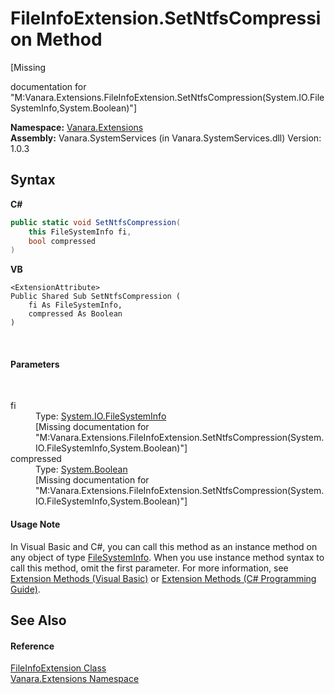 # FileInfoExtension.SetNtfsCompression Method 
 

\[Missing <summary> documentation for "M:Vanara.Extensions.FileInfoExtension.SetNtfsCompression(System.IO.FileSystemInfo,System.Boolean)"\]

**Namespace:**&nbsp;<a href="9abe54ff-18ce-e333-beed-30e855655381">Vanara.Extensions</a><br />**Assembly:**&nbsp;Vanara.SystemServices (in Vanara.SystemServices.dll) Version: 1.0.3

## Syntax

**C#**<br />
``` C#
public static void SetNtfsCompression(
	this FileSystemInfo fi,
	bool compressed
)
```

**VB**<br />
``` VB
<ExtensionAttribute>
Public Shared Sub SetNtfsCompression ( 
	fi As FileSystemInfo,
	compressed As Boolean
)
```

<br />

#### Parameters
&nbsp;<dl><dt>fi</dt><dd>Type: <a href="http://msdn2.microsoft.com/en-us/library/975xhcs9" target="_blank">System.IO.FileSystemInfo</a><br />\[Missing <param name="fi"/> documentation for "M:Vanara.Extensions.FileInfoExtension.SetNtfsCompression(System.IO.FileSystemInfo,System.Boolean)"\]</dd><dt>compressed</dt><dd>Type: <a href="http://msdn2.microsoft.com/en-us/library/a28wyd50" target="_blank">System.Boolean</a><br />\[Missing <param name="compressed"/> documentation for "M:Vanara.Extensions.FileInfoExtension.SetNtfsCompression(System.IO.FileSystemInfo,System.Boolean)"\]</dd></dl>

#### Usage Note
In Visual Basic and C#, you can call this method as an instance method on any object of type <a href="http://msdn2.microsoft.com/en-us/library/975xhcs9" target="_blank">FileSystemInfo</a>. When you use instance method syntax to call this method, omit the first parameter. For more information, see <a href="http://msdn.microsoft.com/en-us/library/bb384936.aspx">Extension Methods (Visual Basic)</a> or <a href="http://msdn.microsoft.com/en-us/library/bb383977.aspx">Extension Methods (C# Programming Guide)</a>.

## See Also


#### Reference
<a href="ffccdb8f-994a-a3d3-f443-0ebabd38e7fc">FileInfoExtension Class</a><br /><a href="9abe54ff-18ce-e333-beed-30e855655381">Vanara.Extensions Namespace</a><br />